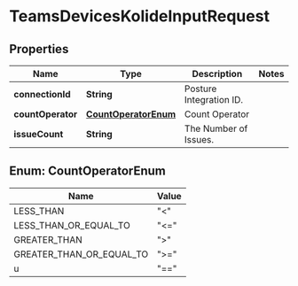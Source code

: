 

# TeamsDevicesKolideInputRequest


## Properties

| Name | Type | Description | Notes |
|------------ | ------------- | ------------- | -------------|
|**connectionId** | **String** | Posture Integration ID. |  |
|**countOperator** | [**CountOperatorEnum**](#CountOperatorEnum) | Count Operator |  |
|**issueCount** | **String** | The Number of Issues. |  |



## Enum: CountOperatorEnum

| Name | Value |
|---- | -----|
| LESS_THAN | &quot;&lt;&quot; |
| LESS_THAN_OR_EQUAL_TO | &quot;&lt;&#x3D;&quot; |
| GREATER_THAN | &quot;&gt;&quot; |
| GREATER_THAN_OR_EQUAL_TO | &quot;&gt;&#x3D;&quot; |
| u | &quot;&#x3D;&#x3D;&quot; |



